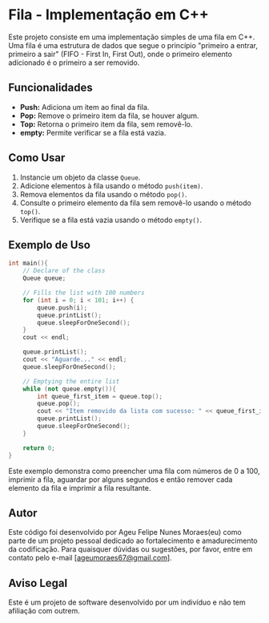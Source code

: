
# Fila - Implementação em C++

Este projeto consiste em uma implementação simples de uma fila em C++. Uma fila é uma estrutura de dados que segue o princípio "primeiro a entrar, primeiro a sair" (FIFO - First In, First Out), onde o primeiro elemento adicionado é o primeiro a ser removido.

## Funcionalidades

- **Push:** Adiciona um item ao final da fila.
- **Pop:** Remove o primeiro item da fila, se houver algum.
- **Top:** Retorna o primeiro item da fila, sem removê-lo.
- **empty:** Permite verificar se a fila está vazia.

## Como Usar

1. Instancie um objeto da classe `Queue`.
2. Adicione elementos à fila usando o método `push(item)`.
3. Remova elementos da fila usando o método `pop()`.
4. Consulte o primeiro elemento da fila sem removê-lo usando o método `top()`.
5. Verifique se a fila está vazia usando o método `empty()`.

## Exemplo de Uso

```Cpp
int main(){
    // Declare of the class
    Queue queue;

    // Fills the list with 100 numbers
    for (int i = 0; i < 101; i++) {
        queue.push(i);
        queue.printList();
        queue.sleepForOneSecond();
    }
    cout << endl;

    queue.printList();
    cout << "Aguarde..." << endl;
    queue.sleepForOneSecond();

    // Emptying the entire list
    while (not queue.empty()){
        int queue_first_item = queue.top();
        queue.pop();
        cout << "Item removido da lista com sucesso: " << queue_first_item << endl;
        queue.printList();
        queue.sleepForOneSecond();
    }

    return 0;
}
```
Este exemplo demonstra como preencher uma fila com números de 0 a 100, imprimir a fila, aguardar por alguns segundos e então remover cada elemento da fila e imprimir a fila resultante.

## Autor

Este código foi desenvolvido por Ageu Felipe Nunes Moraes(eu) como parte de um projeto pessoal dedicado ao fortalecimento e amadurecimento da codificação. Para quaisquer dúvidas ou sugestões, por favor, entre em contato pelo e-mail [ageumoraes67@gmail.com].

## Aviso Legal

Este é um projeto de software desenvolvido por um indivíduo e não tem afiliação com outrem.
